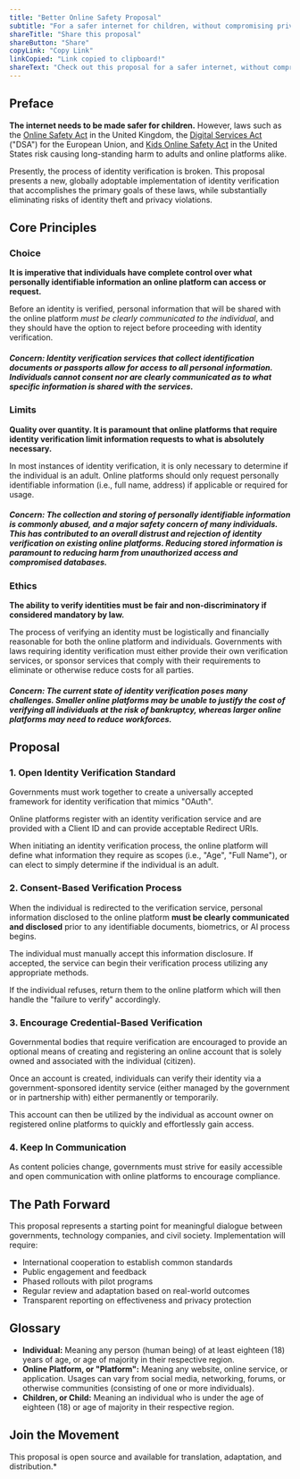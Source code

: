 ```yaml
---
title: "Better Online Safety Proposal"
subtitle: "For a safer internet for children, without compromising privacy."
shareTitle: "Share this proposal"
shareButton: "Share"
copyLink: "Copy Link"
linkCopied: "Link copied to clipboard!"
shareText: "Check out this proposal for a safer internet, without compromising privacy."
---
```


## Preface

**The internet needs to be made safer for children.** However, laws such as the [Online Safety Act](#) in the United Kingdom, the [Digital Services Act](https://commission.europa.eu/strategy-and-policy/priorities-2019-2024/europe-fit-digital-age/digital-services-act_en) ("DSA") for the European Union, and [Kids Online Safety Act](https://www.congress.gov/bill/119th-congress/senate-bill/1748/text) in the United States risk causing long-standing harm to adults and online platforms alike.

Presently, the process of identity verification is broken. This proposal presents a new, globally adoptable implementation of identity verification that accomplishes the primary goals of these laws, while substantially eliminating risks of identity theft and privacy violations.

## Core Principles

### Choice
**It is imperative that individuals have complete control over what personally identifiable information an online platform can access or request.**

Before an identity is verified, personal information that will be shared with the online platform *must be clearly communicated to the individual*, and they should have the option to reject before proceeding with identity verification.

##### **Concern:** Identity verification services that collect identification documents or passports allow for access to all personal information. Individuals cannot consent nor are clearly communicated as to what specific information is shared with the services.

### Limits
**Quality over quantity. It is paramount that online platforms that require identity verification limit information requests to what is absolutely necessary.**

In most instances of identity verification, it is only necessary to determine if the individual is an adult. Online platforms should only request personally identifiable information (i.e., full name, address) if applicable or required for usage.

##### **Concern:** The collection and storing of personally identifiable information is commonly abused, and a major safety concern of many individuals. This has contributed to an overall distrust and rejection of identity verification on existing online platforms. Reducing stored information is paramount to reducing harm from unauthorized access and compromised databases.

### Ethics
**The ability to verify identities must be fair and non-discriminatory if considered mandatory by law.**

The process of verifying an identity must be logistically and financially reasonable for both the online platform and individuals. Governments with laws requiring identity verification must either provide their own verification services, or sponsor services that comply with their requirements to eliminate or otherwise reduce costs for all parties.

##### **Concern:** The current state of identity verification poses many challenges. Smaller online platforms may be unable to justify the cost of verifying all individuals at the risk of bankruptcy, whereas larger online platforms may need to reduce workforces.

## Proposal

### 1. Open Identity Verification Standard

Governments must work together to create a universally accepted framework for identity verification that mimics "OAuth".

Online platforms register with an identity verification service and are provided with a Client ID and can provide acceptable Redirect URIs.

When initiating an identity verification process, the online platform will define what information they require as scopes (i.e., "Age", "Full Name"), or can elect to simply determine if the individual is an adult.

### 2. Consent-Based Verification Process

When the individual is redirected to the verification service, personal information disclosed to the online platform **must be clearly communicated and disclosed** prior to any identifiable documents, biometrics, or AI process begins.

The individual must manually accept this information disclosure. If accepted, the service can begin their verification process utilizing any appropriate methods.

If the individual refuses, return them to the online platform which will then handle the "failure to verify" accordingly.

### 3. Encourage Credential-Based Verification

Governmental bodies that require verification are encouraged to provide an optional means of creating and registering an online account that is solely owned and associated with the individual (citizen).

Once an account is created, individuals can verify their identity via a government-sponsored identity service (either managed by the government or in partnership with) either permanently or temporarily.

This account can then be utilized by the individual as account owner on registered online platforms to quickly and effortlessly gain access.

### 4. Keep In Communication

As content policies change, governments must strive for easily accessible and open communication with online platforms to encourage compliance.

## The Path Forward

This proposal represents a starting point for meaningful dialogue between governments, technology companies, and civil society. Implementation will require:

- International cooperation to establish common standards
- Public engagement and feedback
- Phased rollouts with pilot programs
- Regular review and adaptation based on real-world outcomes
- Transparent reporting on effectiveness and privacy protection

## Glossary
* **Individual:** Meaning any person (human being) of at least eighteen (18) years of age, or age of majority in their respective region.
* **Online Platform, or "Platform":** Meaning any website, online service, or application. Usages can vary from social media, networking, forums, or otherwise communities (consisting of one or more individuals).
* **Children, or Child:** Meaning an individual who is under the age of eighteen (18) or age of majority in their respective region.

## Join the Movement

This proposal is open source and available for translation, adaptation, and distribution.* 